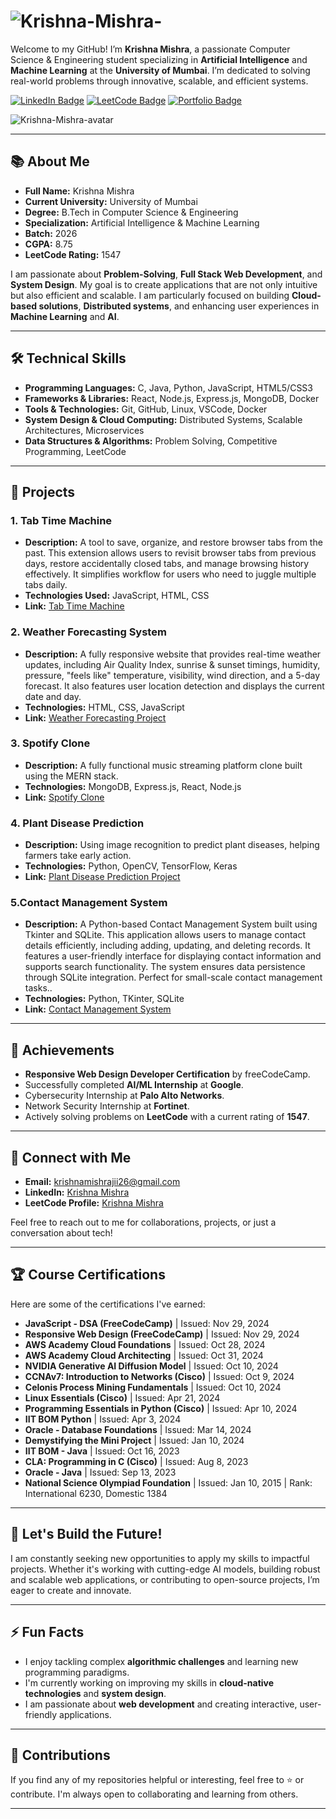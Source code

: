 # ![Krishna-Mishra-](https://github.com/user-attachments/assets/4bd82968-4f32-402f-ae53-97863d4204fc)


Welcome to my GitHub! I’m **Krishna Mishra**, a passionate Computer Science & Engineering student specializing in **Artificial Intelligence** and **Machine Learning** at the **University of Mumbai**. I’m dedicated to solving real-world problems through innovative, scalable, and efficient systems.

[![LinkedIn Badge](https://img.shields.io/badge/LinkedIn-Krishna--Mishra-blue?logo=linkedin)](https://www.linkedin.com/in/krishna--mishra/)
[![LeetCode Badge](https://img.shields.io/badge/LeetCode-Krishna--Mishra-orange?logo=leetcode)](https://leetcode.com/u/Krishna--Mishra/)
[![Portfolio Badge](https://img.shields.io/badge/Portfolio-Krishna--Mishra-blue?logo=link)](https://engineerkrishna.tech)

![Krishna-Mishra-avatar](https://github.com/user-attachments/assets/bc62f6e2-9e34-411f-b187-c6bcfbdb794b)


---



## 📚 About Me

- **Full Name:** Krishna Mishra
- **Current University:** University of Mumbai
- **Degree:** B.Tech in Computer Science & Engineering
- **Specialization:** Artificial Intelligence & Machine Learning
- **Batch:** 2026
- **CGPA:** 8.75
- **LeetCode Rating:** 1547

I am passionate about **Problem-Solving**, **Full Stack Web Development**, and **System Design**. My goal is to create applications that are not only intuitive but also efficient and scalable. I am particularly focused on building **Cloud-based solutions**, **Distributed systems**, and enhancing user experiences in **Machine Learning** and **AI**.

---


## 🛠️ Technical Skills

- **Programming Languages:** C, Java, Python, JavaScript, HTML5/CSS3
- **Frameworks & Libraries:** React, Node.js, Express.js, MongoDB, Docker
- **Tools & Technologies:** Git, GitHub, Linux, VSCode, Docker
- **System Design & Cloud Computing:** Distributed Systems, Scalable Architectures, Microservices
- **Data Structures & Algorithms:** Problem Solving, Competitive Programming, LeetCode

---

## 🔧 Projects

### 1. **Tab Time Machine**
- **Description:** A tool to save, organize, and restore browser tabs from the past. This extension allows users to revisit browser tabs from previous days, restore accidentally closed tabs, and manage browsing history effectively. It simplifies workflow for users who need to juggle multiple tabs daily.
- **Technologies Used:** JavaScript, HTML, CSS
- **Link:** [Tab Time Machine](https://github.com/Krishna-mishra-26/Tab-Time-Machine) 

### 2. **Weather Forecasting System**
- **Description:** A fully responsive website that provides real-time weather updates, including Air Quality Index, sunrise & sunset timings, humidity, pressure, "feels like" temperature, visibility, wind direction,                       and a 5-day forecast. It also features user location detection and displays the current date and day.
- **Technologies:** HTML, CSS, JavaScript
- **Link:** [Weather Forecasting Project](https://github.com/Krishna-mishra-26/Weather--Website)

### 3. **Spotify Clone**
- **Description:** A fully functional music streaming platform clone built using the MERN stack.
- **Technologies:** MongoDB, Express.js, React, Node.js
- **Link:** [Spotify Clone](#)

### 4. **Plant Disease Prediction**
- **Description:** Using image recognition to predict plant diseases, helping farmers take early action.
- **Technologies:** Python, OpenCV, TensorFlow, Keras
- **Link:** [Plant Disease Prediction Project](#)

### 5.**Contact Management System**
- **Description:** A Python-based Contact Management System built using Tkinter and SQLite. This application allows users to manage contact details efficiently, including adding, updating, and deleting records. It features a user-friendly interface for displaying contact information and supports search functionality. The system ensures data persistence through SQLite integration. Perfect for small-scale contact management tasks..
- **Technologies:** Python, TKinter, SQLite
- **Link:** [Contact Management System](https://github.com/Krishna-mishra-26/Contact-Management-System)

---

## 🚀 Achievements

- **Responsive Web Design Developer Certification** by freeCodeCamp.
- Successfully completed **AI/ML Internship** at **Google**.
- Cybersecurity Internship at **Palo Alto Networks**.
- Network Security Internship at **Fortinet**.
- Actively solving problems on **LeetCode** with a current rating of **1547**.

---

## 💬 Connect with Me

- **Email:** [krishnamishrajii26@gmail.com](mailto:krishnamishrajii26@gmail.com)
- **LinkedIn:** [Krishna Mishra](https://www.linkedin.com/in/krishna--mishra/)
- **LeetCode Profile:** [Krishna Mishra](https://leetcode.com/u/Krishna--Mishra/)

Feel free to reach out to me for collaborations, projects, or just a conversation about tech!

---

## 🏆 Course Certifications

Here are some of the certifications I've earned:

- **JavaScript - DSA (FreeCodeCamp)** | Issued: Nov 29, 2024
- **Responsive Web Design (FreeCodeCamp)** | Issued: Nov 29, 2024
- **AWS Academy Cloud Foundations** | Issued: Oct 28, 2024
- **AWS Academy Cloud Architecting** | Issued: Oct 31, 2024
- **NVIDIA Generative AI Diffusion Model** | Issued: Oct 10, 2024
- **CCNAv7: Introduction to Networks (Cisco)** | Issued: Oct 9, 2024
- **Celonis Process Mining Fundamentals** | Issued: Oct 10, 2024
- **Linux Essentials (Cisco)** | Issued: Apr 21, 2024
- **Programming Essentials in Python (Cisco)** | Issued: Apr 10, 2024
- **IIT BOM Python** | Issued: Apr 3, 2024
- **Oracle - Database Foundations** | Issued: Mar 14, 2024
- **Demystifying the Mini Project** | Issued: Jan 10, 2024
- **IIT BOM - Java** | Issued: Oct 16, 2023
- **CLA: Programming in C (Cisco)** | Issued: Aug 8, 2023
- **Oracle - Java** | Issued: Sep 13, 2023
- **National Science Olympiad Foundation** | Issued: Jan 10, 2015 | Rank: International 6230, Domestic 1384


---

## 🔗 Let's Build the Future!

I am constantly seeking new opportunities to apply my skills to impactful projects. Whether it's working with cutting-edge AI models, building robust and scalable web applications, or contributing to open-source projects, I’m eager to create and innovate.

---

## ⚡ Fun Facts

- I enjoy tackling complex **algorithmic challenges** and learning new programming paradigms.
- I'm currently working on improving my skills in **cloud-native technologies** and **system design**.
- I am passionate about **web development** and creating interactive, user-friendly applications.

---

## 📜 Contributions

If you find any of my repositories helpful or interesting, feel free to ⭐️ or contribute. I'm always open to collaborating and learning from others.

---
